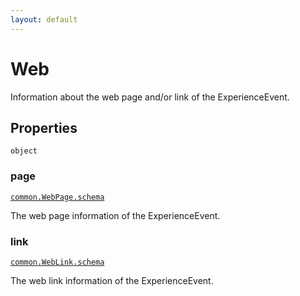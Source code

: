 ```yaml
---
layout: default
---
```


# Web

Information about the web page and/or link of the ExperienceEvent.
## Properties

`object`


###  page
[`common.WebPage.schema`](../common/WebPage.schema.md) 

The web page information of the ExperienceEvent.


###  link
[`common.WebLink.schema`](../common/WebLink.schema.md) 

The web link information of the ExperienceEvent.




